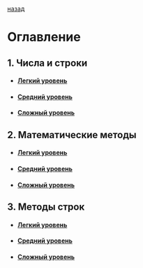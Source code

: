 [назад](./README.md)

# Оглавление

## 1. Числа и строки

- #### [Легкий уровень](pages/string&number/levelLite.md)
- #### [Средний уровень](pages/string&number/levelMedium.md)
- #### [Сложный уровень](pages/string&number/levelHard.md)


## 2. Математические методы

- #### [Легкий уровень](pages/mathmethod/levelLite.md)
- #### [Средний уровень](pages/mathmethod/levelMedium.md)
- #### [Сложный уровень](pages/mathmethod/levelHard.md)


## 3. Методы строк

- #### [Легкий уровень](pages/stringmethod/levelLite.md)
- #### [Средний уровень](pages/stringmethod/levelMedium.md)
- #### [Сложный уровень](pages/stringmethod/levelHard.md)